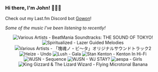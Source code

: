 ### Hi there, I'm John! 🏄🏻‍♂️

Check out my Last.fm Discord bot [Gowon](http://gowon.ca)!

_Some of the music I've been listening to recently!_


<!-- lastfm -->
<p align="center"><img src="https://lastfm.freetls.fastly.net/i/u/64s/a1718a63ed8f7907a6fec02393efda9c.jpg" title="Various Artists - BeatMania Soundtracks: THE SOUND OF TOKYO!"> <img src="https://lastfm.freetls.fastly.net/i/u/64s/bac628fe97bb47c690cdd78020857312.jpg" title="Spiritualized - Lazer Guided Melodies"> <img src="https://lastfm.freetls.fastly.net/i/u/64s/a54c9871b4736c135f822b19c45827db.png" title="Various Artists - 「塊魂ノ・ビ〜タ」オリジナルサウンドトラック2"> <img src="https://lastfm.freetls.fastly.net/i/u/64s/d92a82b5984e30790c94ef44c4f062a8.jpg" title="Heize - Undo"> <img src="https://lastfm.freetls.fastly.net/i/u/64s/48097abd1a96f94660811ccbd6fc2d66.jpg" title="Lush - Gala"> <img src="https://lastfm.freetls.fastly.net/i/u/64s/ee4fc15e19b015ca1fbd17ed3125dbf7.jpg" title="Stan Kenton - Kenton In Hi-Fi"> <img src="https://lastfm.freetls.fastly.net/i/u/64s/00b3a4390cf0b68c8d40a7ccb74bb8ba.jpg" title="WJSN - Sequence"> <img src="https://lastfm.freetls.fastly.net/i/u/64s/9262a9a00eecff0ad8fb1688c6a6d7b2.png" title="WJSN - WJ STAY?"> <img src="https://lastfm.freetls.fastly.net/i/u/64s/f222ebe3a68120ada7f5753a0d2ad2ab.png" title="aespa - Girls"> <img src="https://lastfm.freetls.fastly.net/i/u/64s/205d1d3eb0eb5e4d08ceb3d9721ab2bc.jpg" title="King Gizzard & The Lizard Wizard - Flying Microtonal Banana"> </p>
